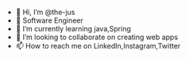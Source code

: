 - 👋 Hi, I’m @the-jus
- 👀 Software Engineer
- 🌱 I’m currently learning java,Spring
- 💞️ I’m looking to collaborate on creating web apps
- 📫 How to reach me on LinkedIn,Instagram,Twitter

<!---
the-jus/the-jus is a ✨ special ✨ repository because its `README.md` (this file) appears on your GitHub profile.
You can click the Preview link to take a look at your changes.
--->
